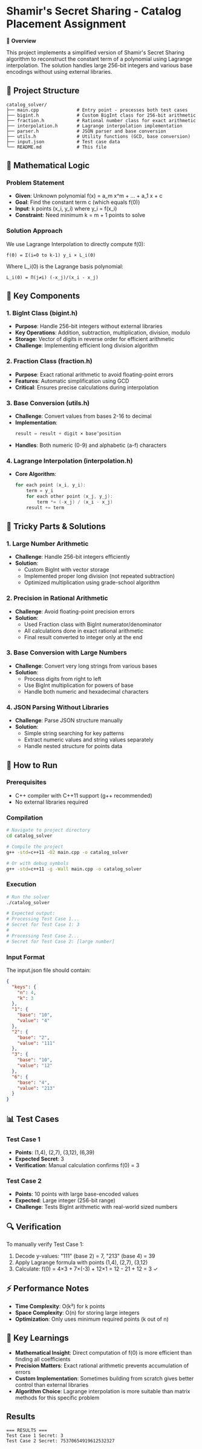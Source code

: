 # Shamir's Secret Sharing - Catalog Placement Assignment

🎯 **Overview**

This project implements a simplified version of Shamir's Secret Sharing algorithm to reconstruct the constant term of a polynomial using Lagrange interpolation. The solution handles large 256-bit integers and various base encodings without using external libraries.

## 📁 Project Structure

```
catalog_solver/
├── main.cpp              # Entry point - processes both test cases
├── bigint.h              # Custom BigInt class for 256-bit arithmetic
├── fraction.h            # Rational number class for exact arithmetic
├── interpolation.h       # Lagrange interpolation implementation
├── parser.h              # JSON parser and base conversion
├── utils.h               # Utility functions (GCD, base conversion)
├── input.json            # Test case data
└── README.md             # This file
```

## 🧮 Mathematical Logic

### Problem Statement

- **Given**: Unknown polynomial f(x) = a_m x^m + ... + a_1 x + c
- **Goal**: Find the constant term c (which equals f(0))
- **Input**: k points (x_i, y_i) where y_i = f(x_i)
- **Constraint**: Need minimum k = m + 1 points to solve

### Solution Approach

We use Lagrange Interpolation to directly compute f(0):

```
f(0) = Σ(i=0 to k-1) y_i × L_i(0)
```

Where L_i(0) is the Lagrange basis polynomial:

```
L_i(0) = Π(j≠i) (-x_j)/(x_i - x_j)
```

## 🔧 Key Components

### 1. BigInt Class (bigint.h)

- **Purpose**: Handle 256-bit integers without external libraries
- **Key Operations**: Addition, subtraction, multiplication, division, modulo
- **Storage**: Vector of digits in reverse order for efficient arithmetic
- **Challenge**: Implementing efficient long division algorithm

### 2. Fraction Class (fraction.h)

- **Purpose**: Exact rational arithmetic to avoid floating-point errors
- **Features**: Automatic simplification using GCD
- **Critical**: Ensures precise calculations during interpolation

### 3. Base Conversion (utils.h)

- **Challenge**: Convert values from bases 2-16 to decimal
- **Implementation**:
  ```cpp
  result = result + digit × base^position
  ```
- **Handles**: Both numeric (0-9) and alphabetic (a-f) characters

### 4. Lagrange Interpolation (interpolation.h)

- **Core Algorithm**:
  ```cpp
  for each point (x_i, y_i):
      term = y_i
      for each other point (x_j, y_j):
          term *= (-x_j) / (x_i - x_j)
      result += term
  ```

## 🎲 Tricky Parts & Solutions

### 1. Large Number Arithmetic

- **Challenge**: Handle 256-bit integers efficiently
- **Solution**:
  - Custom BigInt with vector<int> storage
  - Implemented proper long division (not repeated subtraction)
  - Optimized multiplication using grade-school algorithm

### 2. Precision in Rational Arithmetic

- **Challenge**: Avoid floating-point precision errors
- **Solution**:
  - Used Fraction class with BigInt numerator/denominator
  - All calculations done in exact rational arithmetic
  - Final result converted to integer only at the end

### 3. Base Conversion with Large Numbers

- **Challenge**: Convert very long strings from various bases
- **Solution**:
  - Process digits from right to left
  - Use BigInt multiplication for powers of base
  - Handle both numeric and hexadecimal characters

### 4. JSON Parsing Without Libraries

- **Challenge**: Parse JSON structure manually
- **Solution**:
  - Simple string searching for key patterns
  - Extract numeric values and string values separately
  - Handle nested structure for points data

## 🚀 How to Run

### Prerequisites

- C++ compiler with C++11 support (g++ recommended)
- No external libraries required

### Compilation

```bash
# Navigate to project directory
cd catalog_solver

# Compile the project
g++ -std=c++11 -O2 main.cpp -o catalog_solver

# Or with debug symbols
g++ -std=c++11 -g -Wall main.cpp -o catalog_solver
```

### Execution

```bash
# Run the solver
./catalog_solver

# Expected output:
# Processing Test Case 1...
# Secret for Test Case 1: 3
#
# Processing Test Case 2...
# Secret for Test Case 2: [large number]
```

### Input Format

The input.json file should contain:

```json
{
  "keys": {
    "n": 4,
    "k": 3
  },
  "1": {
    "base": "10",
    "value": "4"
  },
  "2": {
    "base": "2",
    "value": "111"
  },
  "3": {
    "base": "10",
    "value": "12"
  },
  "6": {
    "base": "4",
    "value": "213"
  }
}
```

## 📊 Test Cases

### Test Case 1

- **Points**: (1,4), (2,7), (3,12), (6,39)
- **Expected Secret**: 3
- **Verification**: Manual calculation confirms f(0) = 3

### Test Case 2

- **Points**: 10 points with large base-encoded values
- **Expected**: Large integer (256-bit range)
- **Challenge**: Tests BigInt arithmetic with real-world sized numbers

## 🔍 Verification

To manually verify Test Case 1:

1. Decode y-values: "111" (base 2) = 7, "213" (base 4) = 39
2. Apply Lagrange formula with points (1,4), (2,7), (3,12)
3. Calculate: f(0) = 4×3 + 7×(-3) + 12×1 = 12 - 21 + 12 = 3 ✓

## ⚡ Performance Notes

- **Time Complexity**: O(k²) for k points
- **Space Complexity**: O(n) for storing large integers
- **Optimization**: Only uses minimum required points (k out of n)

## 🎯 Key Learnings

- **Mathematical Insight**: Direct computation of f(0) is more efficient than finding all coefficients
- **Precision Matters**: Exact rational arithmetic prevents accumulation of errors
- **Custom Implementation**: Sometimes building from scratch gives better control than external libraries
- **Algorithm Choice**: Lagrange interpolation is more suitable than matrix methods for this specific problem

## Results

```
=== RESULTS ===
Test Case 1 Secret: 3
Test Case 2 Secret: 75370654919612532327
```
